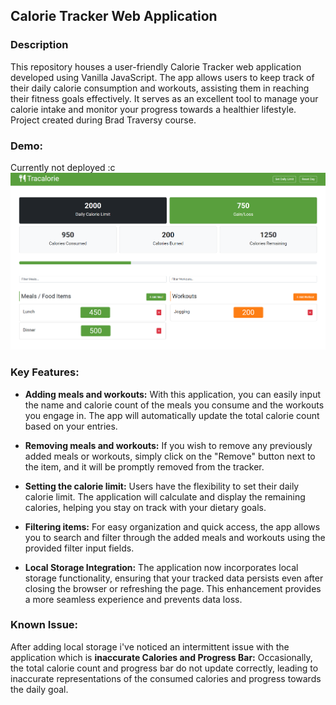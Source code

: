 ## Calorie Tracker Web Application

### Description

This repository houses a user-friendly Calorie Tracker web application developed using Vanilla JavaScript. The app allows users to keep track of their daily calorie consumption and workouts, assisting them in reaching their fitness goals effectively. It serves as an excellent tool to manage your calorie intake and monitor your progress towards a healthier lifestyle. Project created during Brad Traversy course.

### Demo:

Currently not deployed :c
![Screen projektu](Tracalorie.png)

### Key Features:

- **Adding meals and workouts:** With this application, you can easily input the name and calorie count of the meals you consume and the workouts you engage in. The app will automatically update the total calorie count based on your entries.

- **Removing meals and workouts:** If you wish to remove any previously added meals or workouts, simply click on the "Remove" button next to the item, and it will be promptly removed from the tracker.

- **Setting the calorie limit:** Users have the flexibility to set their daily calorie limit. The application will calculate and display the remaining calories, helping you stay on track with your dietary goals.

- **Filtering items:** For easy organization and quick access, the app allows you to search and filter through the added meals and workouts using the provided filter input fields.

- **Local Storage Integration:** The application now incorporates local storage functionality, ensuring that your tracked data persists even after closing the browser or refreshing the page. This enhancement provides a more seamless experience and prevents data loss.

### Known Issue:
After adding local storage i've noticed an intermittent issue with the application which is  **inaccurate Calories and Progress Bar:** Occasionally, the total calorie count and progress bar do not update correctly, leading to inaccurate representations of the consumed calories and progress towards the daily goal.